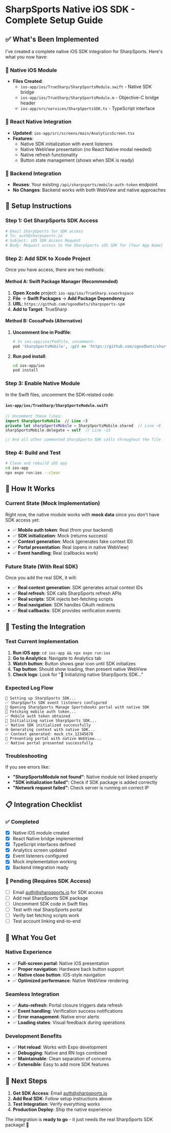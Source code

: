 # SharpSports Native iOS SDK - Complete Setup Guide

## ✅ **What's Been Implemented**

I've created a complete native iOS SDK integration for SharpSports. Here's what you now have:

### 🔧 **Native iOS Module** 
- **Files Created**:
  - `ios-app/ios/TrueSharp/SharpSportsModule.swift` - Native SDK bridge
  - `ios-app/ios/TrueSharp/SharpSportsModule.m` - Objective-C bridge header
  - `ios-app/src/services/SharpSportsSDK.ts` - TypeScript interface

### 📱 **React Native Integration**
- **Updated**: `ios-app/src/screens/main/AnalyticsScreen.tsx`
- **Features**:
  - Native SDK initialization with event listeners
  - Native WebView presentation (no React Native modal needed)
  - Native refresh functionality
  - Button state management (shows when SDK is ready)

### 🔗 **Backend Integration** 
- **Reuses**: Your existing `/api/sharpsports/mobile-auth-token` endpoint
- **No Changes**: Backend works with both WebView and native approaches

## 🚀 **Setup Instructions**

### Step 1: Get SharpSports SDK Access
```bash
# Email SharpSports for SDK access
# To: auth@sharpsports.io
# Subject: iOS SDK Access Request
# Body: Request access to the SharpSports iOS SDK for [Your App Name]
```

### Step 2: Add SDK to Xcode Project
Once you have access, there are two methods:

#### Method A: Swift Package Manager (Recommended)
1. **Open Xcode** project: `ios-app/ios/TrueSharp.xcworkspace`
2. **File** → **Swift Packages** → **Add Package Dependency**
3. **URL**: `https://github.com/sgoodbets/sharpsports-spm`
4. **Add to Target**: TrueSharp

#### Method B: CocoaPods (Alternative)
1. **Uncomment line in Podfile**:
   ```ruby
   # In ios-app/ios/Podfile, uncomment:
   pod 'SharpSportsMobile', :git => 'https://github.com/sgoodbets/sharpsports-spm.git'
   ```
2. **Run pod install**:
   ```bash
   cd ios-app/ios
   pod install
   ```

### Step 3: Enable Native Module
In the Swift files, uncomment the SDK-related code:

#### `ios-app/ios/TrueSharp/SharpSportsModule.swift`
```swift
// Uncomment these lines:
import SharpSportsMobile  // Line ~3
private let sharpSportsMobile = SharpSportsMobile.shared  // Line ~8
sharpSportsMobile.delegate = self  // Line ~13

// And all other commented SharpSports SDK calls throughout the file
```

### Step 4: Build and Test
```bash
# Clean and rebuild iOS app
cd ios-app
npx expo run:ios --clear
```

## 🎯 **How It Works**

### Current State (Mock Implementation)
Right now, the native module works with **mock data** since you don't have SDK access yet:
- ✅ **Mobile auth token**: Real (from your backend)
- ✅ **SDK initialization**: Mock (returns success)
- ✅ **Context generation**: Mock (generates fake context ID)
- ✅ **Portal presentation**: Real (opens in native WebView)
- ✅ **Event handling**: Real (callbacks work)

### Future State (With Real SDK)
Once you add the real SDK, it will:
- ✅ **Real context generation**: SDK generates actual context IDs
- ✅ **Real refresh**: SDK calls SharpSports refresh APIs
- ✅ **Real scripts**: SDK injects bet-fetching scripts
- ✅ **Real navigation**: SDK handles OAuth redirects
- ✅ **Real callbacks**: SDK provides verification events

## 🔄 **Testing the Integration**

### Test Current Implementation
1. **Run iOS app**: `cd ios-app && npx expo run:ios`
2. **Go to Analytics**: Navigate to Analytics tab
3. **Watch button**: Button shows gear icon until SDK initializes
4. **Tap button**: Should show loading, then present native WebView
5. **Check logs**: Look for "🔧 Initializing native SharpSports SDK..."

### Expected Log Flow
```
🔧 Setting up SharpSports SDK...
✅ SharpSports SDK event listeners configured
🔗 Opening SharpSports Manage Sportsbooks portal with native SDK
🔑 Fetching mobile auth token...
✅ Mobile auth token obtained
🔧 Initializing native SharpSports SDK...
✅ Native SDK initialized successfully
🌐 Generating context with native SDK...
✅ Context generated: mock_ctx_12345678
📱 Presenting portal with native WebView...
✅ Native portal presented successfully
```

### Troubleshooting
If you see errors like:
- **"SharpSportsModule not found"**: Native module not linked properly
- **"SDK initialization failed"**: Check if SDK package is added correctly
- **"Network request failed"**: Check server is running on correct IP

## 📋 **Integration Checklist**

### ✅ **Completed**
- [x] Native iOS module created
- [x] React Native bridge implemented  
- [x] TypeScript interfaces defined
- [x] Analytics screen updated
- [x] Event listeners configured
- [x] Mock implementation working
- [x] Backend integration ready

### 🔄 **Pending (Requires SDK Access)**
- [ ] Email auth@sharpsports.io for SDK access
- [ ] Add real SharpSports SDK package
- [ ] Uncomment SDK code in Swift files
- [ ] Test with real SharpSports portal
- [ ] Verify bet fetching scripts work
- [ ] Test account linking end-to-end

## 🎉 **What You Get**

### **Native Experience**
- ✅ **Full-screen portal**: Native iOS presentation
- ✅ **Proper navigation**: Hardware back button support
- ✅ **Native close button**: iOS-style navigation
- ✅ **Optimized performance**: Native WebView rendering

### **Seamless Integration**
- ✅ **Auto-refresh**: Portal closure triggers data refresh
- ✅ **Event handling**: Verification success notifications
- ✅ **Error management**: Native error alerts
- ✅ **Loading states**: Visual feedback during operations

### **Development Benefits**
- ✅ **Hot reload**: Works with Expo development
- ✅ **Debugging**: Native and RN logs combined
- ✅ **Maintainable**: Clean separation of concerns
- ✅ **Extensible**: Easy to add more SDK features

## 🔮 **Next Steps**

1. **Get SDK Access**: Email auth@sharpsports.io
2. **Add Real SDK**: Follow setup instructions above
3. **Test Integration**: Verify everything works
4. **Production Deploy**: Ship the native experience

The integration is **ready to go** - it just needs the real SharpSports SDK package! 🚀